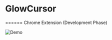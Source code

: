 # GlowCursor
======
Chrome Extension (Development Phase)

![Demo](https://s1.postimg.org/rofhqkl0f/demo.gif)
